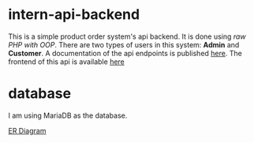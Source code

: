 # intern-api-backend
This is a simple product order system's api backend. It is done using *raw PHP with OOP*. There are two types of users in this system: **Admin** and **Customer**.
A documentation of the api endpoints is published [here](https://documenter.getpostman.com/view/15523619/TzJyaaJt). The frontend of this api is available [here](https://github.com/NAbdulla1/intern-api-frontend)

# database
I am using MariaDB as the database.

[ER Diagram](https://github.com/NAbdulla1/intern-api-backend/blob/main/Database%20ER%20Diagram.svg?raw=true)
